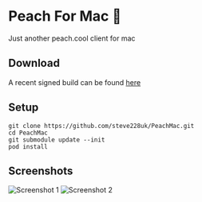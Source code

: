 # Peach For Mac 🍑
Just another peach.cool client for mac

## Download

A recent signed build can be found [here](http://sht.tl/Hzf9Vk)

## Setup

````
git clone https://github.com/steve228uk/PeachMac.git
cd PeachMac
git submodule update --init
pod install
`````

## Screenshots

![Screenshot 1](http://sht.tl/AJdLaB)
![Screenshot 2](http://sht.tl/Ghj6Qc)
